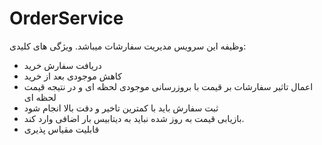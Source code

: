 # OrderService
وظیفه این سرویس مدیریت سفارشات میباشد.
ویژگی های کلیدی:
- دریافت سفارش خرید
- کاهش موجودی بعد از خرید
- اعمال تاثیر سفارشات بر قیمت با بروزرسانی موجودی لحظه ای و در نتیجه قیمت لحظه ای
- ثبت سفارش باید با کمترین تاخیر و دقت بالا انجام شود
- بازیابی قیمت به روز شده نباید به دیتابیس بار اضافی وارد کند.
- قابلیت مقیاس پذیری
